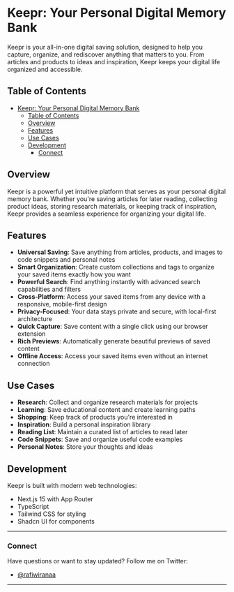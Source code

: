 # Keepr: Your Personal Digital Memory Bank

Keepr is your all-in-one digital saving solution, designed to help you capture, organize, and rediscover anything that matters to you. From articles and products to ideas and inspiration, Keepr keeps your digital life organized and accessible.

## Table of Contents

- [Keepr: Your Personal Digital Memory Bank](#keepr-your-personal-digital-memory-bank)
  - [Table of Contents](#table-of-contents)
  - [Overview](#overview)
  - [Features](#features)
  - [Use Cases](#use-cases)
  - [Development](#development)
    - [Connect](#connect)

## Overview

Keepr is a powerful yet intuitive platform that serves as your personal digital memory bank. Whether you're saving articles for later reading, collecting product ideas, storing research materials, or keeping track of inspiration, Keepr provides a seamless experience for organizing your digital life.

## Features

- **Universal Saving**: Save anything from articles, products, and images to code snippets and personal notes
- **Smart Organization**: Create custom collections and tags to organize your saved items exactly how you want
- **Powerful Search**: Find anything instantly with advanced search capabilities and filters
- **Cross-Platform**: Access your saved items from any device with a responsive, mobile-first design
- **Privacy-Focused**: Your data stays private and secure, with local-first architecture
- **Quick Capture**: Save content with a single click using our browser extension
- **Rich Previews**: Automatically generate beautiful previews of saved content
- **Offline Access**: Access your saved items even without an internet connection

## Use Cases

- **Research**: Collect and organize research materials for projects
- **Learning**: Save educational content and create learning paths
- **Shopping**: Keep track of products you're interested in
- **Inspiration**: Build a personal inspiration library
- **Reading List**: Maintain a curated list of articles to read later
- **Code Snippets**: Save and organize useful code examples
- **Personal Notes**: Store your thoughts and ideas

## Development

Keepr is built with modern web technologies:

- Next.js 15 with App Router
- TypeScript 
- Tailwind CSS for styling
- Shadcn UI for components

---


### Connect 

Have questions or want to stay updated? Follow me on Twitter:
- [@rafiwiranaa](https://x.com/rafiwiranaa)

---
